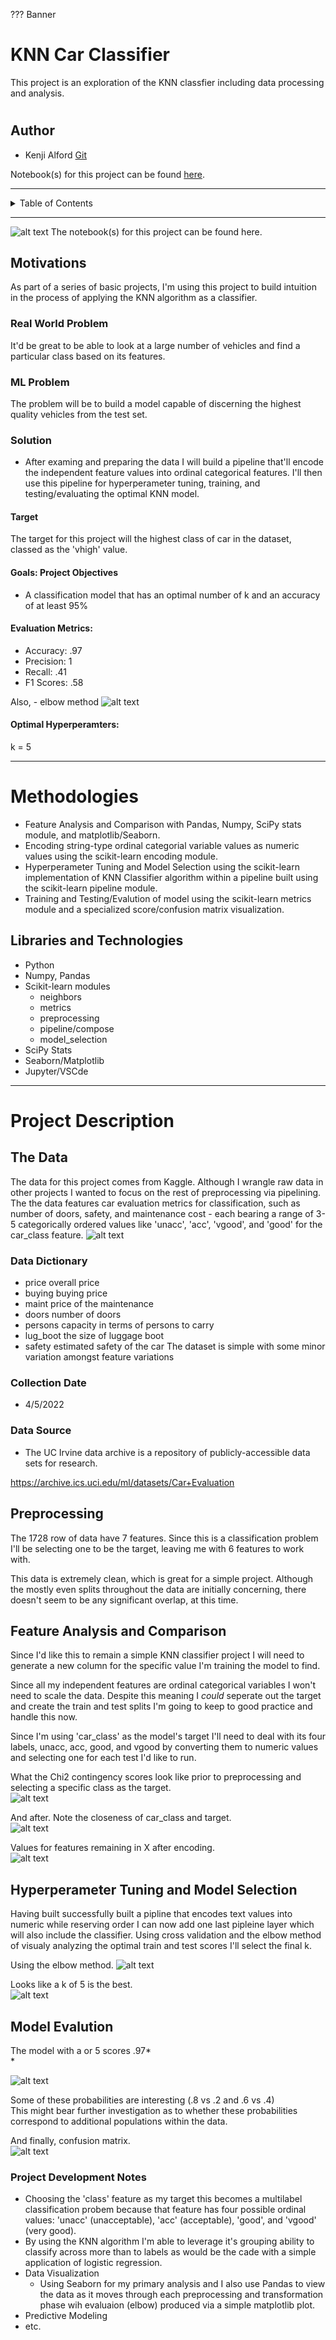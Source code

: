 ??? Banner


# KNN Car Classifier

This project is an exploration of the KNN classfier including data processing and analysis.

#
## Author

- Kenji Alford [Git](https://www.github.com/333kenji)

Notebook(s) for this project can be found [here](https://github.com/333Kenji/CarClassifier_KNN/tree/main/Notebooks).

---

<!-- TABLE OF CONTENTS -->
<details>
    
  <summary>Table of Contents</summary>
  <ol>
    <li>
      <a href="#about-the-project">About The Project</a>
      <ul>
        <li><a href="#built-with">Built With</a></li>
      </ul>
    </li>
    <li>
      <a href="#getting-started">Getting Started</a>
      <ul>
        <li><a href="#prerequisites">Prerequisites</a></li>
        <li><a href="#installation">Installation</a></li>
      </ul>
    </li>
    <li><a href="#usage">Usage</a></li>
    <li><a href="#roadmap">Roadmap</a></li>
    <li><a href="#contributing">Contributing</a></li>
    <li><a href="#license">License</a></li>
    <li><a href="#contact">Contact</a></li>
    <li><a href="#acknowledgments">Acknowledgments</a></li>
  </ol>
</details>


---

![alt text](https://github.com/333Kenji/CarClassifier_KNNCarClassifier_KNN/blob/main/Images/banner.jpg "Final")
The notebook(s) for this project can be found here.


## Motivations

As part of a series of basic projects, I'm using this project to build intuition in the process of applying the KNN algorithm as a classifier.

### Real World Problem
It'd be great to be able to look at a large number of vehicles and find a particular class based on its features.

### ML Problem
The problem will be to build a model capable of discerning the highest quality vehicles from the test set.

### Solution
- After examing and preparing the data I will build a pipeline that'll encode the independent feature values into ordinal categorical features. I'll then use this pipeline for hyperperameter tuning, training, and testing/evaluating the optimal KNN model.

#### Target
The target for this project will the highest class of car in the dataset, classed as the 'vhigh' value.

#### Goals: Project Objectives
- A classification model that has an optimal number of k and an accuracy of at least 95%

#### Evaluation Metrics:
* Accuracy: .97
* Precision: 1
* Recall: .41
* F1 Scores: .58

Also,
    - elbow method
![alt text](https://github.com/333Kenji/CarClassifier_KNN/blob/main/Images/elbow.jpg "Elbow Method")

#### Optimal Hyperperamters:
k = 5


---
# Methodologies
- Feature Analysis and Comparison with Pandas, Numpy, SciPy stats module, and matplotlib/Seaborn.
- Encoding string-type ordinal categorial variable values as numeric values using the scikit-learn encoding module.
- Hyperperameter Tuning and Model Selection using the scikit-learn implementation of KNN Classifier algorithm within a pipeline built using the scikit-learn pipeline module.
- Training and Testing/Evalution of model using the scikit-learn metrics module and a specialized score/confusion matrix visualization.

## Libraries and Technologies
- Python
- Numpy, Pandas
- Scikit-learn modules
  * neighbors
  * metrics
  * preprocessing
  * pipeline/compose
  * model_selection
- SciPy Stats
- Seaborn/Matplotlib
- Jupyter/VSCde

---
# Project Description
 ## The Data
 
The data for this project comes from Kaggle. Although I wrangle raw data in other projects I wanted to focus on the rest of preprocessing via pipelining. The the data features car evaluation metrics for classification, such as number of doors, safety, and maintenance cost - each bearing a range of 3-5 categorically ordered values like 'unacc', 'acc', 'vgood', and 'good' for the car_class feature.
![alt text](https://github.com/333Kenji/CarClassifier_KNN/blob/main/Images/rawdata.jpg "Final")


### Data Dictionary
* price    overall price
* buying   buying price
* maint    price of the maintenance
* doors    number of doors
* persons  capacity in terms of persons to carry
* lug_boot the size of luggage boot
* safety   estimated safety of the car The dataset is simple with some minor variation amongst feature variations



### Collection Date
- 4/5/2022

### Data Source
* The UC Irvine data archive is a repository of publicly-accessible data sets for research.

https://archive.ics.uci.edu/ml/datasets/Car+Evaluation


## Preprocessing
The 1728 row of data have 7 features. Since this is a classification problem I'll be selecting one to be the target, leaving me with 6 features to work with.

This data is extremely clean, which is great for a simple project. Although the mostly even splits throughout the data are initially concerning, there doesn't seem to be any significant overlap, at this time.
## Feature Analysis and Comparison
Since I'd like this to remain a simple KNN classifier project I will need to generate a new column for the specific value I'm training the model to find.

Since all my independent features are ordinal categorical variables I won't need to scale the data. Despite this meaning I *could* seperate out the target and create the train and test splits I'm going to keep to good practice and handle this now.

Since I'm using 'car_class' as the model's target I'll need to deal with its four labels, unacc, acc, good, and vgood by  converting them to numeric values and selecting one for each test I'd like to run.

What the Chi2 contingency scores look like prior to preprocessing and selecting a specific class as the target.*<br />*
![alt text](https://github.com/333Kenji/CarClassifier_KNN/blob/main/Images/chibefore.jpg "Final")

And after. Note the closeness of car_class and target.*<br />*
![alt text](https://github.com/333Kenji/CarClassifier_KNN/blob/main/Images/chiafter.jpg "Final")

Values for features remaining in X after encoding.*<br />*
![alt text](https://github.com/333Kenji/CarClassifier_KNN/blob/main/Images/xafterprocessing.jpg "Final")

## Hyperperameter Tuning and Model Selection
Having built successfully built a pipline that encodes text values into numeric while reserving order I can now add one last pipleine layer which will also include the classifier. Using cross validation and the elbow method of visualy analyzing the optimal train and test scores I'll select the final k.

Using the elbow method.
![alt text](https://github.com/333Kenji/CarClassifier_KNN/blob/main/Images/elbow.jpg "Final")

Looks like a k of 5 is the best.*<br />*
![alt text](https://github.com/333Kenji/CarClassifier_KNN/blob/main/Images/kscores.jpg "Final")

## Model Evalution
The model with a  or 5 scores .97*<br />*

![alt text](https://github.com/333Kenji/CarClassifier_KNN/blob/main/Images/predictionsandprobs.jpg "Final")

Some of these probabilities are interesting (.8 vs .2 and .6 vs .4)*<br />*
This might bear further investigation as to whether these probabilities correspond to additional populations within the data.

And finally, confusion matrix.*<br />*
![alt text](https://github.com/333Kenji/CarClassifier_KNN/blob/main/Images/matrixscores.jpg "Final")


### Project Development Notes

  - Choosing the 'class' feature as my target this becomes a multilabel classification probem because that feature has four possible ordinal values: 'unacc' (unacceptable), 'acc' (acceptable), 'good', and 'vgood' (very good).
  - By using the KNN algorithm I'm able to leverage it's grouping ability to classify across more than to labels as would be the cade with a simple application of logistic regression.
- Data Visualization
    - Using Seaborn for my primary analysis and I also use Pandas to view the data as it moves through each preprocessing and transformation phase wih evaluaion (elbow) produced via a simple matplotlib plot.
- Predictive Modeling
- etc.
